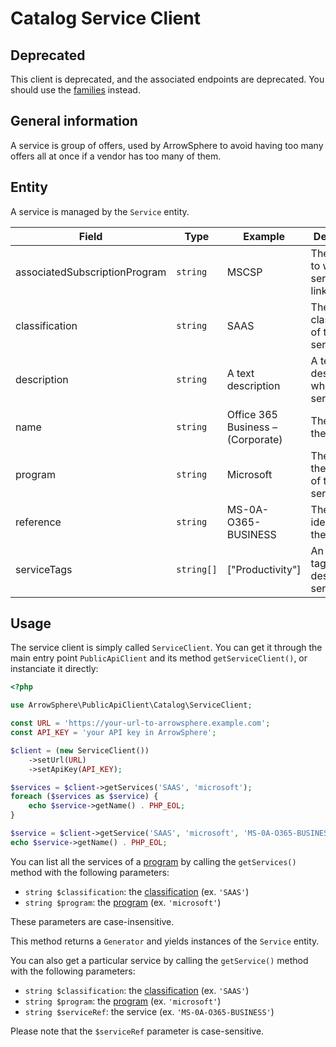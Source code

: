 # Catalog Service Client

## Deprecated

This client is deprecated, and the associated endpoints are deprecated. You should use the [families](catalog-family.md) instead.

## General information

A service is group of offers, used by ArrowSphere to avoid having too many
offers all at once if a vendor has too many of them.

## Entity

A service is managed by the `Service` entity.

| Field                         | Type       | Example                           | Description                                                   |
| ----------------------------- | ---------- | --------------------------------- | ------------------------------------------------------------- |
| associatedSubscriptionProgram | `string`   | MSCSP                             | The program to which this service is linked                   |
| classification                | `string`   | SAAS                              | The classification of the service                             |
| description                   | `string`   | A text description                | A text describing what the service is                         |
| name                          | `string`   | Office 365 Business – (Corporate) | The name of the service                                       |
| program                       | `string`   | Microsoft                         | The name of the [program](catalog-program.md) of this service |
| reference                     | `string`   | MS-0A-O365-BUSINESS               | The identifier of the service                                 |
| serviceTags                   | `string[]` | ["Productivity"]                  | An array of tags to describe the service                      |

## Usage

The service client is simply called `ServiceClient`.
You can get it through the main entry point `PublicApiClient` and its method `getServiceClient()`, or instanciate it directly:

```php
<?php

use ArrowSphere\PublicApiClient\Catalog\ServiceClient;

const URL = 'https://your-url-to-arrowsphere.example.com';
const API_KEY = 'your API key in ArrowSphere';

$client = (new ServiceClient())
    ->setUrl(URL)
    ->setApiKey(API_KEY);

$services = $client->getServices('SAAS', 'microsoft');
foreach ($services as $service) {
    echo $service->getName() . PHP_EOL;
}

$service = $client->getService('SAAS', 'microsoft', 'MS-0A-O365-BUSINESS');
echo $service->getName() . PHP_EOL;
```

You can list all the services of a [program](catalog-program.md) by calling the `getServices()` method with the following parameters:

- `string $classification`: the [classification](catalog-classification.md) (ex. `'SAAS'`)
- `string $program`: the [program](catalog-program.md) (ex. `'microsoft'`)

These parameters are case-insensitive.

This method returns a `Generator` and yields instances of the `Service` entity.

You can also get a particular service by calling the `getService()` method with the following parameters:

- `string $classification`: the [classification](catalog-classification.md) (ex. `'SAAS'`)
- `string $program`: the [program](catalog-program.md) (ex. `'microsoft'`)
- `string $serviceRef`: the service (ex. `'MS-0A-O365-BUSINESS'`)

Please note that the `$serviceRef` parameter is case-sensitive.
